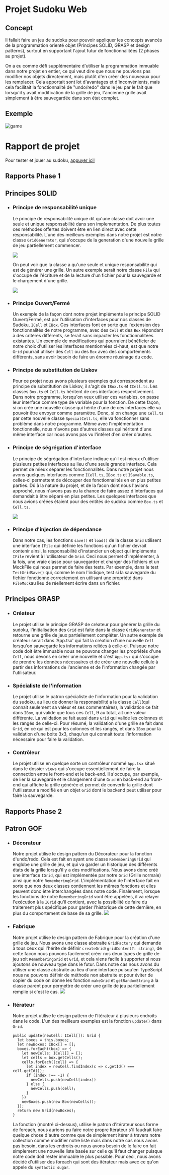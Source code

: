 # Projet Sudoku Web
## Concept
Il fallait faire un jeu de sudoku pour pouvoir appliquer les concepts avancés de la programmation orienté objet (Principes SOLID, GRASP et design patterns), surtout en supportant l'ajout futur de fonctionnalitées (2 phases au projet).

On a eu comme défi supplémentaire d'utiliser la programmation immuable dans notre projet en entier, ce qui veut dire que nous ne pouvions pas modifier nos objets directement, mais plutôt d'en créer des nouveaux pour les remplacer. Cela apportait sont lot d'avantages et d'inconvénients, mais cela facilitait la fonctionnalité de "undo/redo" dans le jeu par le fait que lorsqu'il y avait modification de la grille de jeu, l'ancienne grille avait simplement à être sauvegardée dans son état complet.

## Exemple
![game](images-readme/Sudoku.png)

# Rapport de projet
Pour tester et jouer au sudoku, [appuyer ici!](https://sudoku-uqtr-boys.s3.us-east-2.amazonaws.com/index.html)

## Rapports Phase 1
## Principes SOLID
* ### Principe de responsabilité unique
  Le principe de responsabilité unique dit qu'une classe doit avoir une seule et unique responsabilité dans son 
  implementation. De plus toutes ces méthodes offertes doivent être en lien direct avec cette responsabilité. L'une des
  meilleurs exemples dans notre projet est notre classe `GridGenerator`, qui s'occupe de la generation d'une nouvelle
  grille de jeu partiellement commencer.
    
  ![](https://www.planttext.com/api/plantuml/img/SoWkIImgAStDuUBYIiv9B2vMS2_AJ75FpKijIYp9BrAevjA6Sb914XgQLc05NBL0zGwfUIb0dG00)

  On peut voir que la classe a qu'une seule et unique responsabilité qui est de générer une grille. Un autre exemple serait
  notre classe `File` qui s'occupe de l'écriture et de la lecture d'un fichier pour la sauvegarde et le chargement d'une grille.
  
  ![](https://www.planttext.com/api/plantuml/img/SoWkIImgAStDuUBYIiv9B2vMSClCILMevj8EIarCqT2qKYWkAShCI-VI3Y_AB4dLqEIg1QfqICrB0Ue10000)
* ### Principe Ouvert/Fermé
    Un exemple de la façon dont notre projet implémente le principe SOLID Ouvert/Fermé, est par l'utilisation d'interfaces pour nos classes de Sudoku, `ICell` et `IBox`. Ces interfaces font en sorte que l'extension des fonctionnalités de notre programme, avec des `Cell` et des `Box` répondant à des critères différents, se ferait sans impacter les fonctionnalitées existantes. Un exemple de modifications qui pourraient bénéficier de notre choix d'utiliser les interfaces mentionnées ci-haut, est que notre `Grid` pourrait utiliser des `Cell` ou des `Box` avec des comportements différents, sans avoir besoin de faire un énorme réusinage du code.

* ### Principe de substitution de Liskov
  Pour ce projet nous avons plusieurs exemples qui correspondent au principe
  de substitution de Liskov, il s'agit de `IBox.ts` et `ICell.ts`. Les classes `Box.ts` et `Cell.ts` héritent de ces
  interfaces respectivement. Dans notre programme, lorsqu'on veux utiliser ces variables, on passe leur interface comme type
  de variable pour la fonction. De cette façon, si on crée une nouvelle classe qui hérite d'une de ces interfaces elle va pouvoir
  être envoyer comme paramètre. Donc, si on change une `Cell.ts` par cette nouvelle classe `SpecialCell.ts`, elle va fonctionner sans
  problème dans notre programme. Même avec l'implémentation fonctionnelle, nous n'avons pas d'autres classes qui héritent d'une même interface car nous avons
  pas vu l'intêret d'en créer d'autres.
  
* ### Principe de ségrégation d'interface
    Le principe de ségrégation d'interface indique qu'il est mieux d'utiliser plusieurs petites interfaces au lieu d'une seule grande interface. Cela permet de mieux séparer
    les fonctionnalités. Dans notre projet nous avons quelques interfaces comme `ICell.ts`, `IBox.ts` et `ISavable.ts`, celles-ci permettent de découper des fonctionnalités en
    en plus petites parties. Dû à la nature du projet, et de la facon dont nous l'avions approché, nous n'avons pas eu la chance de faire assez d'interfaces qui demandait à être
    séparé en plus petites. Les quelques interfaces que nous avions créées étaient pour des entités de sudoku comme `Box.ts` et `Cell.ts`. 

  ![](https://www.planttext.com/api/plantuml/img/PP1D2eCm48NtSuei5Qq7g51ikoYkMzg5k4XrAa9C88bIaDwzcMWLwIvllfStFvcnNDk-4m3GIelwnIja-PKF_2cGZH0PFc0GfX09nUiWtBCRV3RUatgJhq8XZfOC-TazOuWQj0-jP4FIBA0eKu_-gzjOgbAki-Q-hx6wbSsKU-UYnxKu9oejKPzLrw6qPgL56SyTANtcAwQ-bU36CBV9k8YBRkjLqJIa_5H9SfZc0zhTA_S0VudT3z5_hmXvuOtpPG4obBMx-nS0)

* ### Principe d'injection de dépendance
    Dans notre cas, les fonctions `save()` et `load()` de la classe `Grid` utilisent une interface `IFile` qui 
    définie les fonctions qu'un fichier devrait contenir ainsi, la responsabilité d'instancier un object qui 
    implémente `IFile` revient à l'utilisateur de `Grid`. Ceci nous permet d'implémenter, à la fois, une vraie 
    classe pour sauvegarder et charger des fichiers et un MockFile qui nous permet de faire des tests. Par exemple, 
    dans le test `TestGridSave()` qui, comme le nom l'indique, test si la sauvegarde du fichier fonctionne 
    correctement en utilisant une propriété dans `FileMock`au lieu de réellement écrire dans un fichier.


## Principes GRASP

* ### Créateur
    Le projet utilise le principe GRASP de créateur pour générer la grille du sudoku, l'initialisation des `Grid` est faite dans la classe `GridGenerator` et retourne une grille de jeux partiellement compléter. Un autre exemple de créateur serait dans 'App.tsx' qui fait la création d'une nouvelle `Cell` lorsqu'on sauvegarde les informations reliées à celle-ci. Puisque notre code doit être immuable nous ne pouvons changer les propriétés d'une `Cell`, nous devons en créer une nouvelle et c'est `App.tsx` qui s'occupe de prendre les données nécessaires et de créer une nouvelle cellule à partir des informations de l'ancienne et de l'information changée par l'utilisateur.

* ### Spécialiste de l'information
    Le projet utilise le patron spécialiste de l'information pour la validation du sudoku, au lieu de donner la responsabilité a la classe `Cell`(qui connait seulement sa valeur et ses commentaires), la validation ce fait dans `IBox`, qui valide que tous ces `Cell`, 9 au total, ait une valeur différente. La validation se fait aussi dans `Grid` qui valide les colonnes et les rangés de celle-ci. Pour résumé, la validation d'une grille se fait dans `Grid`, en ce qui est pour les colonnes et les rangés, et dans `IBox` pour la validation d'une boite 3x3, chaqu'un qui connait toute l'information nécessaire pour faire la validation.

* ### Contrôleur
    Le projet utilise en quelque sorte un contrôleur nommé `App.tsx` situé dans le dossier `views` qui s'occupe 
    essentiellement de faire la connection entre le front-end et le back-end. Il s'occupe, par exemple, de lier la
    sauvegarde et le chargement d'une `Grid` en back-end au front-end qui affiche la grille générée et permet de
    convertir la grille dont l'utilisateur a modifié en un objet `Grid` dont le backend peut utiliser pour faire
    la sauvegarde.


## Rapports Phase 2

## Patron GOF

* ### Décorateur
    Notre projet utilise le design pattern du Décorateur pour la fonction d'undo/redo. Cela est fait en ayant 
    une classe `RememberingGrid` qui englobe une grille de jeu, et qui va garder un historique des différents
    états de la grille lorsqu'il y a des modifications. Nous avons donc créé une interface `IGrid`, qui est implémentée
    par notre `Grid` (Grille normale) ainsi que notre `RememberingGrid`. L'implémentation de l'interface fait en sorte 
    que nos deux classes contiennent les mêmes fonctions et elles peuvent donc être interchangées dans notre code. 
    Finalement, lorsque les fonctions de notre `RememberingGrid` vont être appelées, il va relayer l'exécution à la 
    `IGrid` qu'il contient, avec la possibilité de faire du traitement plus spécifique pour garder l'historique de 
    cette dernière, en plus du comportement de base de sa grille.
    ![](https://www.planttext.com/api/plantuml/img/RP8nJyCm48Nt_8fJaL0gIWO6Xb2XIaX0rhPCLOThV0GBnwvifn92_7SkiKqR4K_tthE_EvsySXwjxrgLPL9xikzO4yogDotCceHPRg-lxkyUPe0E_apupe3FJSSwdvUm3T9IaZzZs0PFU50qOaKlePH1aLVFKj6Pv_14mLk0nfOI-e9TlLWfGBP7HIrfV-Ok9gOz2lGCV2AbTljvcjcHpwDeoFUy98kYu98RrWgTWt-jUYE5QpRR0rcfcybxSOZRXkioFXsC3-cyiLybR3pMdyiXUGmHhrUArybylE0GNMntC5BBsdJQby3tWwOu66zpj-z9AzA2Fy0l)

* ### Fabrique
    Notre projet utilise le design pattern de Fabrique pour la création d'une grille de jeu. Nous avons une classe
    abstraite `GridFactory` qui demande à tous ceux qui l'hérite de définir `createGrid(gridContent?: string)`, de
    cette facon nous pouvons facilement créer nos deux types de grille de jeu soit `RememberingGrid` et `Grid`, 
    et cela viens facile à supporter si nous ajoutons de nouveau type dans le futur. Dans notre cas nous avons du 
    utiliser une classe abstraite au lieu d'une interface puisqu'en TypeScript nous ne pouvons définir de méthode
    non abstraite et pour éviter de copier du code on donne les fonction `makeGrid` et `getRandomString` a la classe
    parent pour permettre de créer une grille de jeu partiellement remplie si c'est le cas.
    ![](https://www.planttext.com/api/plantuml/img/dP1D2i8m48NtSueiMqelq8KK1SLjFS4q6KCmII6PBaHxTnEhKFm1SJCmyzuyFbuR6GEFpW80zf43IXRIOenY5upQfdK8Pt61IWP2fdmiT1gRmJDvRaJwCLwNZTXd3Ig7fzbrD9Q-kZHnXruDBg-7krYKJnjC03F36YCjE7x7c1u17JboFMNjpnpu727g-hfQTWGlhEy6QCchNFKD)

* ### Itérateur
    Notre projet utilise le design pattern de l'Itérateur à plusieurs endroits dans le code. L'un des meilleurs exemples
    est la fonction `update()` dans `Grid`.
    ```
  public update(newCell: ICell[]): Grid {
      let boxes = this.boxes;
      let newBoxes: IBox[] = [];
      boxes.forEach((box) => {
        let newCells: ICell[] = [];
        let cells = box.getCells();
        cells.forEach((cell) => {
          let index = newCell.findIndex(c => c.getId() === cell.getId());
          if (index !== -1) {
            newCells.push(newCell[index])
          } else {
            newCells.push(cell);
          }
        })
        newBoxes.push(new Box(newCells));
      });
      return new Grid(newBoxes);
  }
    ```
  La fonction (montré ci-dessus), utilise le patron d'itérateur sous forme de foreach, nous aurions pu faire notre propre
  Itérateur s'il faudrait faire quelque chose d'autre comme que de simplement itérer à travers notre collection comme modifier notre liste mais dans notre cas nous avons pas besoin,
  dans les endroits ou nous avons besoin de le faire on fait simplement une nouvelle liste basée sur celle qu'il faut changer
  puisque notre code doit rester immuable le plus possible. Pour ceci, nous avons décidé d'utiliser des foreach qui sont des
  itérateur mais avec ce qu'on appele du `syntactic sugar`.
